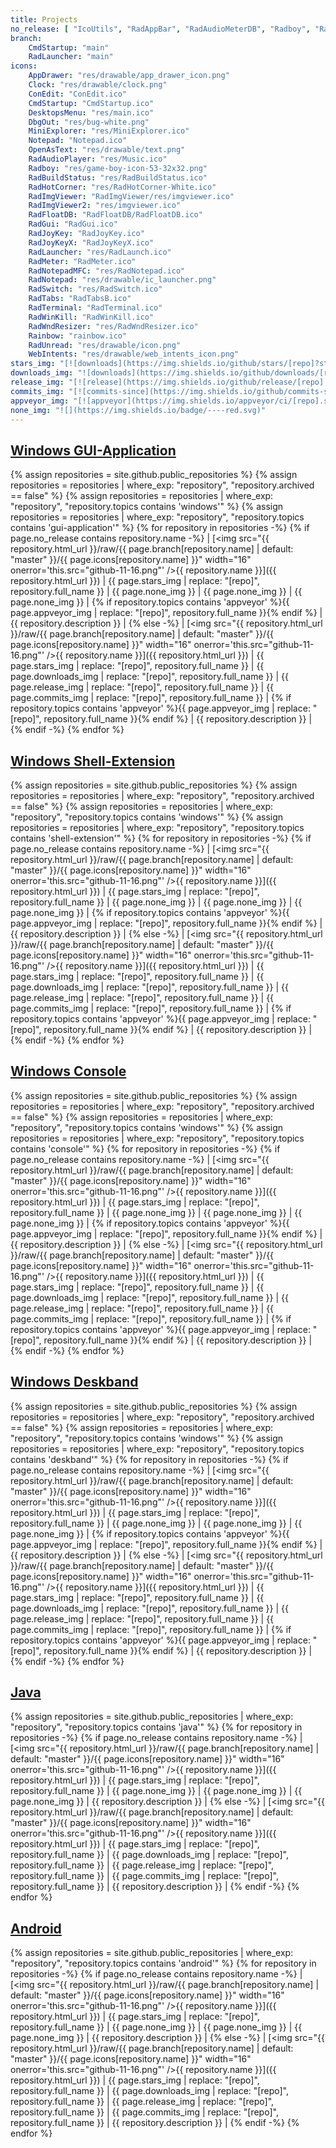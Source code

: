 ```yaml
---
title: Projects
no_release: [ "IcoUtils", "RadAppBar", "RadAudioMeterDB", "Radboy", "RadDbg", "RadKeyLockDB", "RadLauncher", "RadReadConsole", "RadTabs", "SyntaxHighlighter", "TextUI" ]
branch:
    CmdStartup: "main"
    RadLauncher: "main"
icons:
    AppDrawer: "res/drawable/app_drawer_icon.png"
    Clock: "res/drawable/clock.png"
    ConEdit: "ConEdit.ico"
    CmdStartup: "CmdStartup.ico"
    DesktopsMenu: "res/main.ico"
    DbgOut: "res/bug-white.png"
    MiniExplorer: "res/MiniExplorer.ico"
    Notepad: "Notepad.ico"
    OpenAsText: "res/drawable/text.png"
    RadAudioPlayer: "res/Music.ico"
    Radboy: "res/game-boy-icon-53-32x32.png"
    RadBuildStatus: "res/RadBuildStatus.ico"
    RadHotCorner: "res/RadHotCorner-White.ico"
    RadImgViewer: "RadImgViewer/res/imgviewer.ico"
    RadImgViewer2: "res/imgviewer.ico"
    RadFloatDB: "RadFloatDB/RadFloatDB.ico"
    RadGui: "RadGui.ico"
    RadJoyKey: "RadJoyKey.ico"
    RadJoyKeyX: "RadJoyKeyX.ico"
    RadLauncher: "res/RadLaunch.ico"
    RadMeter: "RadMeter.ico"
    RadNotepadMFC: "res/RadNotepad.ico"
    RadNotepad: "res/drawable/ic_launcher.png"
    RadSwitch: "res/RadSwitch.ico"
    RadTabs: "RadTabsB.ico"
    RadTerminal: "RadTerminal.ico"
    RadWinKill: "RadWinKill.ico"
    RadWndResizer: "res/RadWndResizer.ico"
    Rainbow: "rainbow.ico"
    RadUnread: "res/drawable/icon.png"
    WebIntents: "res/drawable/web_intents_icon.png"
stars_img: "[![downloads](https://img.shields.io/github/stars/[repo]?style=tile&maxAge=2592000&label=)](https://github.com/[repo]/stargazers)"
downloads_img: "![downloads](https://img.shields.io/github/downloads/[repo]/total.svg?maxAge=2592000&label=)"
release_img: "[![release](https://img.shields.io/github/release/[repo].svg?maxAge=2592000&label=)](https://github.com/[repo]/releases/latest)"
commits_img: "[![commits-since](https://img.shields.io/github/commits-since/[repo]/latest.svg?maxAge=2592000&label=)](https://github.com/[repo]/commits/master)"
appveyor_img: "[![appveyor](https://img.shields.io/appveyor/ci/[repo].svg?maxAge=2592000&label=)](https://ci.appveyor.com/project/[repo])"
none_img: "![](https://img.shields.io/badge/----red.svg)"
---
```

## [Windows GUI-Application](https://github.com/RadAd?tab=repositories&q=%23windows+%23gui-application)
{% assign repositories = site.github.public_repositories %}
{% assign repositories = repositories | where_exp: "repository", "repository.archived == false" %}
{% assign repositories = repositories | where_exp: "repository", "repository.topics contains 'windows'" %}
{% assign repositories = repositories | where_exp: "repository", "repository.topics contains 'gui-application'" %}
{% for repository in repositories -%}
{% if page.no_release contains repository.name -%}
| [<img src="{{ repository.html_url }}/raw/{{ page.branch[repository.name] | default: "master" }}/{{ page.icons[repository.name] }}" width="16" onerror='this.src="github-11-16.png"' />{{ repository.name }}]({{ repository.html_url }}) | {{ page.stars_img | replace: "[repo]", repository.full_name }} | {{ page.none_img }} | {{ page.none_img }} | {{ page.none_img }} | {% if repository.topics contains 'appveyor' %}{{ page.appveyor_img | replace: "[repo]", repository.full_name }}{% endif %} | {{ repository.description }} |
{% else -%}
| [<img src="{{ repository.html_url }}/raw/{{ page.branch[repository.name] | default: "master" }}/{{ page.icons[repository.name] }}" width="16" onerror='this.src="github-11-16.png"' />{{ repository.name }}]({{ repository.html_url }}) | {{ page.stars_img | replace: "[repo]", repository.full_name }} | {{ page.downloads_img | replace: "[repo]", repository.full_name }} | {{ page.release_img | replace: "[repo]", repository.full_name }} | {{ page.commits_img | replace: "[repo]", repository.full_name }} | {% if repository.topics contains 'appveyor' %}{{ page.appveyor_img | replace: "[repo]", repository.full_name }}{% endif %} | {{ repository.description }} |
{% endif -%}
{% endfor %}

## [Windows Shell-Extension](https://github.com/RadAd?tab=repositories&q=%23windows+%23shell-extension)
{% assign repositories = site.github.public_repositories %}
{% assign repositories = repositories | where_exp: "repository", "repository.archived == false" %}
{% assign repositories = repositories | where_exp: "repository", "repository.topics contains 'windows'" %}
{% assign repositories = repositories | where_exp: "repository", "repository.topics contains 'shell-extension'" %}
{% for repository in repositories -%}
{% if page.no_release contains repository.name -%}
| [<img src="{{ repository.html_url }}/raw/{{ page.branch[repository.name] | default: "master" }}/{{ page.icons[repository.name] }}" width="16" onerror='this.src="github-11-16.png"' />{{ repository.name }}]({{ repository.html_url }}) | {{ page.stars_img | replace: "[repo]", repository.full_name }} | {{ page.none_img }} | {{ page.none_img }} | {{ page.none_img }} | {% if repository.topics contains 'appveyor' %}{{ page.appveyor_img | replace: "[repo]", repository.full_name }}{% endif %} | {{ repository.description }} |
{% else -%}
| [<img src="{{ repository.html_url }}/raw/{{ page.branch[repository.name] | default: "master" }}/{{ page.icons[repository.name] }}" width="16" onerror='this.src="github-11-16.png"' />{{ repository.name }}]({{ repository.html_url }}) | {{ page.stars_img | replace: "[repo]", repository.full_name }} | {{ page.downloads_img | replace: "[repo]", repository.full_name }} | {{ page.release_img | replace: "[repo]", repository.full_name }} | {{ page.commits_img | replace: "[repo]", repository.full_name }} | {% if repository.topics contains 'appveyor' %}{{ page.appveyor_img | replace: "[repo]", repository.full_name }}{% endif %} | {{ repository.description }} |
{% endif -%}
{% endfor %}

## [Windows Console](https://github.com/RadAd?tab=repositories&q=%23windows+%23console)
{% assign repositories = site.github.public_repositories %}
{% assign repositories = repositories | where_exp: "repository", "repository.archived == false" %}
{% assign repositories = repositories | where_exp: "repository", "repository.topics contains 'windows'" %}
{% assign repositories = repositories | where_exp: "repository", "repository.topics contains 'console'" %}
{% for repository in repositories -%}
{% if page.no_release contains repository.name -%}
| [<img src="{{ repository.html_url }}/raw/{{ page.branch[repository.name] | default: "master" }}/{{ page.icons[repository.name] }}" width="16" onerror='this.src="github-11-16.png"' />{{ repository.name }}]({{ repository.html_url }}) | {{ page.stars_img | replace: "[repo]", repository.full_name }} | {{ page.none_img }} | {{ page.none_img }} | {{ page.none_img }} | {% if repository.topics contains 'appveyor' %}{{ page.appveyor_img | replace: "[repo]", repository.full_name }}{% endif %} | {{ repository.description }} |
{% else -%}
| [<img src="{{ repository.html_url }}/raw/{{ page.branch[repository.name] | default: "master" }}/{{ page.icons[repository.name] }}" width="16" onerror='this.src="github-11-16.png"' />{{ repository.name }}]({{ repository.html_url }}) | {{ page.stars_img | replace: "[repo]", repository.full_name }} | {{ page.downloads_img | replace: "[repo]", repository.full_name }} | {{ page.release_img | replace: "[repo]", repository.full_name }} | {{ page.commits_img | replace: "[repo]", repository.full_name }} | {% if repository.topics contains 'appveyor' %}{{ page.appveyor_img | replace: "[repo]", repository.full_name }}{% endif %} | {{ repository.description }} |
{% endif -%}
{% endfor %}

## [Windows Deskband](https://github.com/RadAd?tab=repositories&q=%23windows+%23deskband)
{% assign repositories = site.github.public_repositories %}
{% assign repositories = repositories | where_exp: "repository", "repository.archived == false" %}
{% assign repositories = repositories | where_exp: "repository", "repository.topics contains 'windows'" %}
{% assign repositories = repositories | where_exp: "repository", "repository.topics contains 'deskband'" %}
{% for repository in repositories -%}
{% if page.no_release contains repository.name -%}
| [<img src="{{ repository.html_url }}/raw/{{ page.branch[repository.name] | default: "master" }}/{{ page.icons[repository.name] }}" width="16" onerror='this.src="github-11-16.png"' />{{ repository.name }}]({{ repository.html_url }}) | {{ page.stars_img | replace: "[repo]", repository.full_name }} | {{ page.none_img }} | {{ page.none_img }} | {{ page.none_img }} | {% if repository.topics contains 'appveyor' %}{{ page.appveyor_img | replace: "[repo]", repository.full_name }}{% endif %} | {{ repository.description }} |
{% else -%}
| [<img src="{{ repository.html_url }}/raw/{{ page.branch[repository.name] | default: "master" }}/{{ page.icons[repository.name] }}" width="16" onerror='this.src="github-11-16.png"' />{{ repository.name }}]({{ repository.html_url }}) | {{ page.stars_img | replace: "[repo]", repository.full_name }} | {{ page.downloads_img | replace: "[repo]", repository.full_name }} | {{ page.release_img | replace: "[repo]", repository.full_name }} | {{ page.commits_img | replace: "[repo]", repository.full_name }} | {% if repository.topics contains 'appveyor' %}{{ page.appveyor_img | replace: "[repo]", repository.full_name }}{% endif %} | {{ repository.description }} |
{% endif -%}
{% endfor %}

## [Java](https://github.com/RadAd?tab=repositories&q=%23java)
{% assign repositories = site.github.public_repositories | where_exp: "repository", "repository.topics contains 'java'" %}
{% for repository in repositories -%}
{% if page.no_release contains repository.name -%}
| [<img src="{{ repository.html_url }}/raw/{{ page.branch[repository.name] | default: "master" }}/{{ page.icons[repository.name] }}" width="16" onerror='this.src="github-11-16.png"' />{{ repository.name }}]({{ repository.html_url }}) | {{ page.stars_img | replace: "[repo]", repository.full_name }} | {{ page.none_img }} | {{ page.none_img }} | {{ page.none_img }} | {{ repository.description }} |
{% else -%}
| [<img src="{{ repository.html_url }}/raw/{{ page.branch[repository.name] | default: "master" }}/{{ page.icons[repository.name] }}" width="16" onerror='this.src="github-11-16.png"' />{{ repository.name }}]({{ repository.html_url }}) | {{ page.stars_img | replace: "[repo]", repository.full_name }} | {{ page.downloads_img | replace: "[repo]", repository.full_name }} | {{ page.release_img | replace: "[repo]", repository.full_name }} | {{ page.commits_img | replace: "[repo]", repository.full_name }} | {{ repository.description }} |
{% endif -%}
{% endfor %}

## [Android](https://github.com/RadAd?tab=repositories&q=%23android)
{% assign repositories = site.github.public_repositories | where_exp: "repository", "repository.topics contains 'android'" %}
{% for repository in repositories -%}
{% if page.no_release contains repository.name -%}
| [<img src="{{ repository.html_url }}/raw/{{ page.branch[repository.name] | default: "master" }}/{{ page.icons[repository.name] }}" width="16" onerror='this.src="github-11-16.png"' />{{ repository.name }}]({{ repository.html_url }}) | {{ page.stars_img | replace: "[repo]", repository.full_name }} | {{ page.none_img }} | {{ page.none_img }} | {{ page.none_img }} | {{ repository.description }} |
{% else -%}
| [<img src="{{ repository.html_url }}/raw/{{ page.branch[repository.name] | default: "master" }}/{{ page.icons[repository.name] }}" width="16" onerror='this.src="github-11-16.png"' />{{ repository.name }}]({{ repository.html_url }}) | {{ page.stars_img | replace: "[repo]", repository.full_name }} | {{ page.downloads_img | replace: "[repo]", repository.full_name }} | {{ page.release_img | replace: "[repo]", repository.full_name }} | {{ page.commits_img | replace: "[repo]", repository.full_name }} | {{ repository.description }} |
{% endif -%}
{% endfor %}
